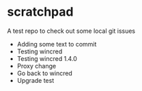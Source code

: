# scratchpad
A test repo to check out some local git issues

- Adding some text to commit
- Testing wincred
- Testing wincred 1.4.0
- Proxy change
- Go back to wincred
- Upgrade test
